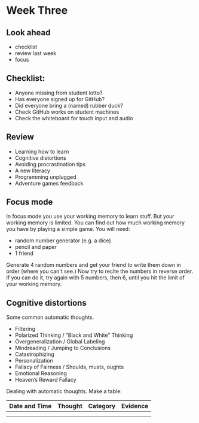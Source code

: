 # Week Three

## Look ahead

* checklist
* review last week
* focus

## Checklist:

* Anyone missing from student lotto?
* Has everyone signed up for GitHub?
* Did everyone bring a (named) rubber duck?
* Check GitHub works on student machines
* Check the whiteboard for touch input and audio

## Review

* Learning how to learn
* Cognitive distortions
* Avoiding procrastination tips
* A new literacy
* Programming unplugged
* Adventure games feedback

## Focus mode

In focus mode you use your working memory to learn stuff. But your working memory is limited. You can find out how much working memory you have by playing a simple game. You will need:

* random number generator (e.g. a dice)
* pencil and paper
* 1 friend

Generate 4 random numbers and get your friend to write them down in order (where you can't see.) Now try to recite the numbers in reverse order. If you can do it, try again with 5 numbers, then 6, until you hit the limit of your working memory.

## Cognitive distortions

Some common automatic thoughts.

- Filtering
- Polarized Thinking / “Black and White” Thinking
- Overgeneralization / Global Labeling
- Mindreading / Jumping to Conclusions
- Catastrophizing
- Personalization
- Fallacy of Fairness / Shoulds, musts, oughts
- Emotional Reasoning
- Heaven’s Reward Fallacy

Dealing with automatic thoughts. Make a table:

Date and Time | Thought | Category | Evidence
--------------|---------|----------|---------
| | |
| | |
